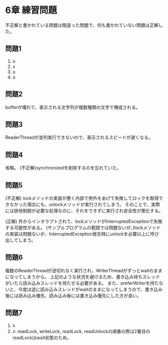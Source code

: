 # 6章 練習問題
不正解と書かれている問題は間違った問題で、何も書かれていない問題は正解した。

## 問題1
1. o
2. x
3. o
4. o


## 問題2
bufferが壊れて、表示される文字列が複数種類の文字で構成される。


## 問題3
ReaderThreadが並列実行できないので、表示されるスピードが遅くなる。


## 問題4
省略。
(不正解)synchronizedを削除するのを忘れていた。


## 問題5
(不正解)
lockメソッドの実装が悪く内部で例外をあげて失敗してロックを取得できなかった場合にも、unlockメソッドが実行されてしまう。
そのことで、実際には排他制御が必要な処理なのに、それをできずに実行され安全性が悪化する。

(正解)
外からインタラプトされて、lockメソッドがInterruptedExceptionで失敗する可能性がある。
(サンプルプログラムの範囲では問題ないが、)lockメソッドの実装は問題ないが、InterruptedException発生時にunlockを必要以上に呼び出してしまう。


## 問題6
複数のReaderThreadが途切れなく実行され、WriterThreadがずっとwaitのままになってしまうから。
上記のような状況を避けるため、書き込み待ちスレッドがいたら読み込みスレッドを待たせる必要がある。
また、preferWriterを持たないと、今度は逆に読み込みスレッドがwaitのままになってしまうので、書き込み後には読み込み優先、読み込み後には書き込み優先にした方が良い。


## 問題7
1. x
2. x: readLock, writeLock, readLock, readUnlockの順番の際は2番目のreadLockはwait状態のため。
